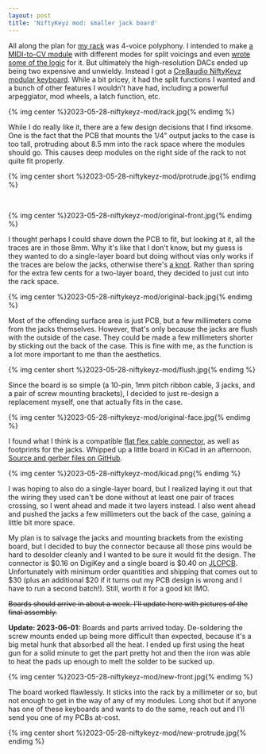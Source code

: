 ```yaml
---
layout: post
title: 'NiftyKeyz mod: smaller jack board'
---
```


All along the plan for [my rack](/projects/synth) was 4-voice polyphony. I intended to
make [a MIDI-to-CV module](https://github.com/rabidaudio/synthesizer/tree/master/_old/midi)
with different modes for split voicings and even
[wrote some of the logic](https://github.com/rabidaudio/midi-voicesteal) for it. But ultimately
the high-resolution DACs ended up being two expensive and unwieldy. Instead I got a
[Cre8audio NiftyKeyz modular keyboard](https://www.cre8audio.com/niftykeyz).
While a bit pricey, it had the split functions I wanted and a bunch of other features
I wouldn't have had, including a powerful arpeggiator, mod wheels, a latch function, etc.

{% img center %}2023-05-28-niftykeyz-mod/rack.jpg{% endimg %}

While I do really like it, there are a few design decisions that I find irksome. One is the
fact that the PCB that mounts the 1/4" output jacks to the case is too tall, protruding about
8.5 mm into the rack space where the modules should go. This causes deep modules on the
right side of the rack to not quite fit properly.

{% img center short %}2023-05-28-niftykeyz-mod/protrude.jpg{% endimg %}

<br/>

{% img center %}2023-05-28-niftykeyz-mod/original-front.jpg{% endimg %}

I thought perhaps I could shave down the PCB to fit, but looking at it, all the traces are in
those 8mm. Why it's like that I don't know, but my guess is they wanted to do a single-layer
board but doing without vias only works if the traces are below the jacks, otherwise there's
[a knot](https://en.wikipedia.org/wiki/Knot_theory). Rather than spring for the extra few
cents for a two-layer board, they decided to just cut into the rack space.

{% img center %}2023-05-28-niftykeyz-mod/original-back.jpg{% endimg %}

Most of the offending surface area is just PCB, but a few millimeters come from the jacks
themselves. However, that's only because the jacks are flush with the outside of the case.
They could be made a few millimeters shorter by sticking out the back of the case. This
is fine with me, as the function is a lot more important to me than the aesthetics.

{% img center short %}2023-05-28-niftykeyz-mod/flush.jpg{% endimg %}

Since the board is so simple (a 10-pin, 1mm pitch ribbon cable, 3 jacks, and a pair of
screw mounting brackets), I decided to just re-design a replacement myself, one that
actually fits in the case.

{% img center %}2023-05-28-niftykeyz-mod/original-face.jpg{% endimg %}

I found what I think is a compatible
[flat flex cable connector](https://www.digikey.com/en/products/detail/amphenol-icc-fci/hlw10s-2c7lf/1002138), as well as footprints for the jacks. Whipped up a little board in KiCad in an afternoon.
[Source and gerber files on GitHub](https://github.com/rabidaudio/niftykeyz-jackboard-mini).

<!-- TODO: kicanvas https://github.com/rabidaudio/niftykeyz-jackboard-mini -->

{% img center %}2023-05-28-niftykeyz-mod/kicad.png{% endimg %}

I was hoping to also do a single-layer board, but I realized laying it out that the wiring
they used can't be done without at least one pair of traces crossing, so I went ahead and made
it two layers instead. I also went ahead and pushed the jacks a few millimeters out the back
of the case, gaining a little bit more space.

My plan is to salvage the jacks and mounting brackets from the existing board, but I decided
to buy the connector because all those pins would be hard to desolder cleanly and I wanted to
be sure it would fit the design. The connector is $0.16 on DigiKey and a single board is $0.40 on
[JLCPCB](https://jlcpcb.com/). Unfortunately with minimum order quantities and shipping that
comes out to $30 (plus an additional $20 if it turns out my PCB design is wrong and I have to
run a second batch!). Still, worth it for a good kit IMO.

~~Boards should arrive in about a week. I'll update here with pictures of the final assembly.~~

**Update: 2023-06-01:** Boards and parts arrived today. De-soldering the screw mounts ended up
being more difficult than expected, because it's a big metal hunk that absorbed all the heat.
I ended up first using the heat gun for a solid minute to get the part pretty hot and then the
iron was able to heat the pads up enough to melt the solder to be sucked up.

{% img center %}2023-05-28-niftykeyz-mod/new-front.jpg{% endimg %}

The board worked flawlessly. It sticks into the rack by a millimeter or so, but not enough to
get in the way of any of my modules. Long shot but if anyone has one of these keyboards and
wants to do the same, reach out and I'll send you one of my PCBs at-cost.

{% img center short %}2023-05-28-niftykeyz-mod/new-protrude.jpg{% endimg %}
